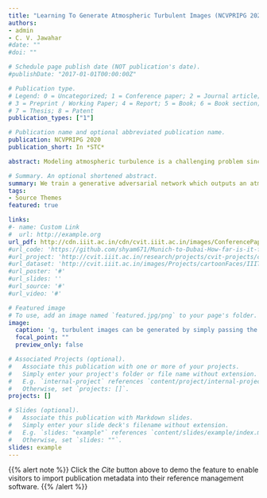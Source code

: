 ```yaml
---
title: "Learning To Generate Atmospheric Turbulent Images (NCVPRIPG 2020)"
authors:
- admin
- C. V. Jawahar
#date: ""
#doi: ""

# Schedule page publish date (NOT publication's date).
#publishDate: "2017-01-01T00:00:00Z"

# Publication type.
# Legend: 0 = Uncategorized; 1 = Conference paper; 2 = Journal article;
# 3 = Preprint / Working Paper; 4 = Report; 5 = Book; 6 = Book section;
# 7 = Thesis; 8 = Patent
publication_types: ["1"]

# Publication name and optional abbreviated publication name.
publication: NCVPRIPG 2020
publication_short: In *STC*

abstract: Modeling atmospheric turbulence is a challenging problem since the light rays arbitrarily bend before entering the camera. Such models are critical to extend computer vision solutions developed in the laboratory to real-world use cases. Simulating atmospheric turbulence by using statistical models or by computer graphics is often computationally expensive. To overcome this problem, we train a generative adversarial network which outputs an atmospheric turbulent image by utilizing less computational resources than traditional methods. We propose a novel loss function to efficiently learn the atmospheric turbulence at the finer level. Experiments show that by using the proposed loss function, our network outperforms the existing state-of-the-art image to image translation network in turbulent image generation. We also perform extensive ablation studies on the loss function to demonstrate the improvement in the perceptual quality of turbulent images.

# Summary. An optional shortened abstract.
summary: We train a generative adversarial network which outputs an atmospheric turbulent image by utilizing less computational resources than traditional methods.
tags:
- Source Themes
featured: true

links:
#- name: Custom Link
#  url: http://example.org
url_pdf: http://cdn.iiit.ac.in/cdn/cvit.iiit.ac.in/images/ConferencePapers/2019/Generate_Atmospheric_Turbulent_Images_NCVPRIPG2019.pdf
#url_code: 'https://github.com/shyam671/Munich-to-Dubai-How-far-is-it-for-Semantic-Segmentation'
#url_project: 'http://cvit.iiit.ac.in/research/projects/cvit-projects/cartoonfaces'
#url_dataset: 'http://cvit.iiit.ac.in/images/Projects/cartoonFaces/IIIT-CFW1.0.zip'
#url_poster: '#'
#url_slides: ''
#url_source: '#'
#url_video: '#'

# Featured image
# To use, add an image named `featured.jpg/png` to your page's folder. 
image:
  caption: 'g, turbulent images can be generated by simply passing the corresponding non-turbulent image through the network.'
  focal_point: ""
  preview_only: false

# Associated Projects (optional).
#   Associate this publication with one or more of your projects.
#   Simply enter your project's folder or file name without extension.
#   E.g. `internal-project` references `content/project/internal-project/index.md`.
#   Otherwise, set `projects: []`.
projects: []

# Slides (optional).
#   Associate this publication with Markdown slides.
#   Simply enter your slide deck's filename without extension.
#   E.g. `slides: "example"` references `content/slides/example/index.md`.
#   Otherwise, set `slides: ""`.
slides: example
---
```


{{% alert note %}}
Click the *Cite* button above to demo the feature to enable visitors to import publication metadata into their reference management software.
{{% /alert %}}

